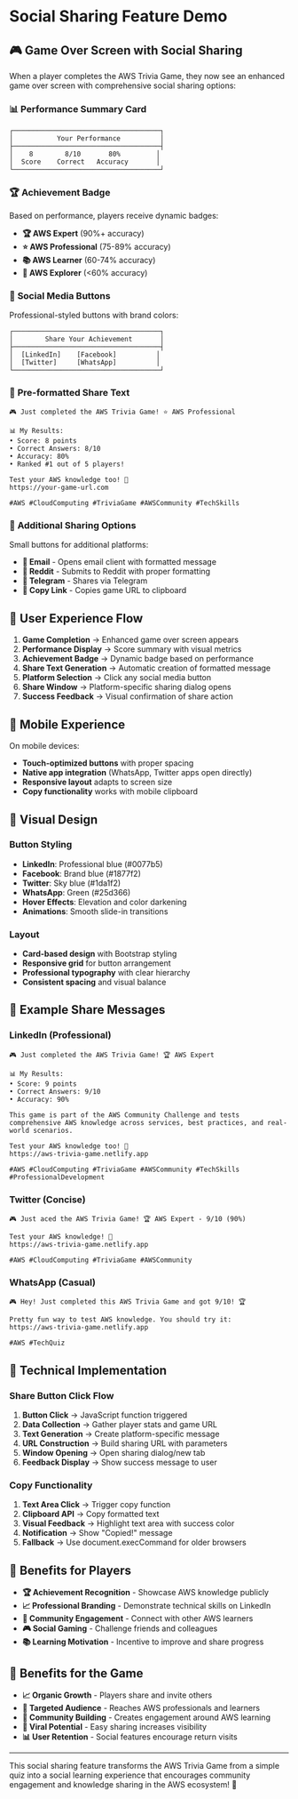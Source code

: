 # Social Sharing Feature Demo

## 🎮 Game Over Screen with Social Sharing

When a player completes the AWS Trivia Game, they now see an enhanced game over screen with comprehensive social sharing options:

### 📊 **Performance Summary Card**
```
┌─────────────────────────────────────┐
│           Your Performance          │
├─────────────────────────────────────┤
│    8        8/10       80%         │
│  Score    Correct   Accuracy       │
└─────────────────────────────────────┘
```

### 🏆 **Achievement Badge**
Based on performance, players receive dynamic badges:
- **🏆 AWS Expert** (90%+ accuracy)
- **⭐ AWS Professional** (75-89% accuracy)
- **📚 AWS Learner** (60-74% accuracy)
- **🚀 AWS Explorer** (<60% accuracy)

### 📱 **Social Media Buttons**
Professional-styled buttons with brand colors:

```
┌─────────────────────────────────────┐
│        Share Your Achievement       │
├─────────────────────────────────────┤
│  [LinkedIn]    [Facebook]          │
│  [Twitter]     [WhatsApp]          │
└─────────────────────────────────────┘
```

### 📝 **Pre-formatted Share Text**
```
🎮 Just completed the AWS Trivia Game! ⭐ AWS Professional

📊 My Results:
• Score: 8 points
• Correct Answers: 8/10
• Accuracy: 80%
• Ranked #1 out of 5 players!

Test your AWS knowledge too! 🚀
https://your-game-url.com

#AWS #CloudComputing #TriviaGame #AWSCommunity #TechSkills
```

### 🔗 **Additional Sharing Options**
Small buttons for additional platforms:
- **📧 Email** - Opens email client with formatted message
- **🔗 Reddit** - Submits to Reddit with proper formatting
- **📱 Telegram** - Shares via Telegram
- **🔗 Copy Link** - Copies game URL to clipboard

## 🎯 **User Experience Flow**

1. **Game Completion** → Enhanced game over screen appears
2. **Performance Display** → Score summary with visual metrics
3. **Achievement Badge** → Dynamic badge based on performance
4. **Share Text Generation** → Automatic creation of formatted message
5. **Platform Selection** → Click any social media button
6. **Share Window** → Platform-specific sharing dialog opens
7. **Success Feedback** → Visual confirmation of share action

## 📱 **Mobile Experience**

On mobile devices:
- **Touch-optimized buttons** with proper spacing
- **Native app integration** (WhatsApp, Twitter apps open directly)
- **Responsive layout** adapts to screen size
- **Copy functionality** works with mobile clipboard

## 🎨 **Visual Design**

### Button Styling
- **LinkedIn**: Professional blue (#0077b5)
- **Facebook**: Brand blue (#1877f2)
- **Twitter**: Sky blue (#1da1f2)
- **WhatsApp**: Green (#25d366)
- **Hover Effects**: Elevation and color darkening
- **Animations**: Smooth slide-in transitions

### Layout
- **Card-based design** with Bootstrap styling
- **Responsive grid** for button arrangement
- **Professional typography** with clear hierarchy
- **Consistent spacing** and visual balance

## 🚀 **Example Share Messages**

### LinkedIn (Professional)
```
🎮 Just completed the AWS Trivia Game! 🏆 AWS Expert

📊 My Results:
• Score: 9 points
• Correct Answers: 9/10
• Accuracy: 90%

This game is part of the AWS Community Challenge and tests comprehensive AWS knowledge across services, best practices, and real-world scenarios.

Test your AWS knowledge too! 🚀
https://aws-trivia-game.netlify.app

#AWS #CloudComputing #TriviaGame #AWSCommunity #TechSkills #ProfessionalDevelopment
```

### Twitter (Concise)
```
🎮 Just aced the AWS Trivia Game! 🏆 AWS Expert - 9/10 (90%)

Test your AWS knowledge! 🚀
https://aws-trivia-game.netlify.app

#AWS #CloudComputing #TriviaGame #AWSCommunity
```

### WhatsApp (Casual)
```
🎮 Hey! Just completed this AWS Trivia Game and got 9/10! 🏆

Pretty fun way to test AWS knowledge. You should try it:
https://aws-trivia-game.netlify.app

#AWS #TechQuiz
```

## 🔧 **Technical Implementation**

### Share Button Click Flow
1. **Button Click** → JavaScript function triggered
2. **Data Collection** → Gather player stats and game URL
3. **Text Generation** → Create platform-specific message
4. **URL Construction** → Build sharing URL with parameters
5. **Window Opening** → Open sharing dialog/new tab
6. **Feedback Display** → Show success message to user

### Copy Functionality
1. **Text Area Click** → Trigger copy function
2. **Clipboard API** → Copy formatted text
3. **Visual Feedback** → Highlight text area with success color
4. **Notification** → Show "Copied!" message
5. **Fallback** → Use document.execCommand for older browsers

## 🎯 **Benefits for Players**

- **🏆 Achievement Recognition** - Showcase AWS knowledge publicly
- **📈 Professional Branding** - Demonstrate technical skills on LinkedIn
- **🤝 Community Engagement** - Connect with other AWS learners
- **🎮 Social Gaming** - Challenge friends and colleagues
- **📚 Learning Motivation** - Incentive to improve and share progress

## 🌟 **Benefits for the Game**

- **📈 Organic Growth** - Players share and invite others
- **🎯 Targeted Audience** - Reaches AWS professionals and learners
- **💪 Community Building** - Creates engagement around AWS learning
- **🔄 Viral Potential** - Easy sharing increases visibility
- **📊 User Retention** - Social features encourage return visits

---

This social sharing feature transforms the AWS Trivia Game from a simple quiz into a social learning experience that encourages community engagement and knowledge sharing in the AWS ecosystem! 🚀
